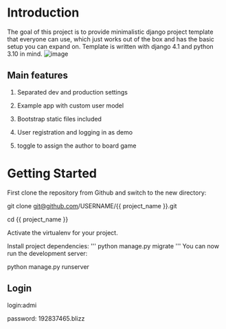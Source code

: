 # Introduction
The goal of this project is to provide minimalistic django project template that everyone can use, which just works out of the box and has the basic setup you can expand on.
Template is written with django 4.1 and python 3.10 in mind.
![image](https://github.com/ladno338/Board_games_shop/assets/87599383/51347bc9-5dd8-45c2-9490-be7836e96bcf)

## Main features
1. Separated dev and production settings

2. Example app with custom user model

3. Bootstrap static files included

4. User registration and logging in as demo

5. toggle to assign the author to board game
# Getting Started
First clone the repository from Github and switch to the new directory:

git clone git@github.com/USERNAME/{{ project_name }}.git

cd {{ project_name }}

Activate the virtualenv for your project.

Install project dependencies:
'''
python manage.py migrate
'''
You can now run the development server:

python manage.py runserver
## Login
login:admi

password: 192837465.blizz
